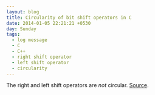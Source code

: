 ```yaml
---
layout: blog
title: Circularity of bit shift operators in C
date: 2014-01-05 22:21:21 +0530
day: Sunday
tags:
  - log message
  - C
  - C++
  - right shift operator
  - left shift operator
  - circularity
---
```


The right and left shift operators are _not_ circular. [Source](http://stackoverflow.com/questions/141525/absolute-beginners-guide-to-bit-shifting ).
